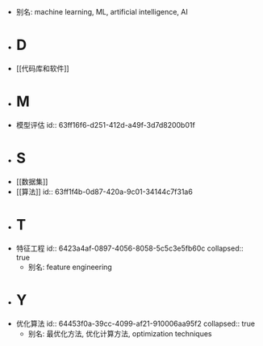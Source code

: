 - 别名: machine learning, ML, artificial intelligence, AI
- # D
- [[代码库和软件]]
- # M
- 模型评估
  id:: 63ff16f6-d251-412d-a49f-3d7d8200b01f
- # S
- [[数据集]]
- [[算法]]
  id:: 63ff1f4b-0d87-420a-9c01-34144c7f31a6
- # T
- 特征工程
  id:: 6423a4af-0897-4056-8058-5c5c3e5fb60c
  collapsed:: true
	- 别名: feature engineering
- # Y
- 优化算法
  id:: 64453f0a-39cc-4099-af21-910006aa95f2
  collapsed:: true
	- 别名: 最优化方法, 优化计算方法, optimization techniques